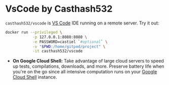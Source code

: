# VsCode by Casthash532

`casthash532/vscode` is [VS Code](https://github.com/Microsoft/vscode) IDE running on a remote server.
Try it out:

```bash
docker run --privileged \
            -p 127.0.0.1:8080:8080 \
            -e PASSWORD=castiel `#optional` \
            -v "$PWD:/home/gitpod/project" \
            -it casthash532/vscode
```


- **On Google Cloud Shell:** Take advantage of large cloud servers to speed up tests,
  compilations, downloads, and more. Preserve battery life when you're on the go
  since all intensive computation runs on your [Google Cloud Shell](https://console.cloud.google.com/) instance.



